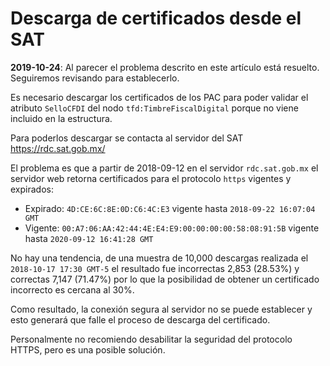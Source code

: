 # Descarga de certificados desde el SAT

**2019-10-24**: Al parecer el problema descrito en este artículo está resuelto.
Seguiremos revisando para establecerlo.

Es necesario descargar los certificados de los PAC para poder validar el atributo `SelloCFDI`
del nodo `tfd:TimbreFiscalDigital` porque no viene incluido en la estructura.

Para poderlos descargar se contacta al servidor del SAT <https://rdc.sat.gob.mx/>

El problema es que a partir de 2018-09-12 en el servidor `rdc.sat.gob.mx` el servidor web retorna certificados
para el protocolo `https` vigentes y expirados:

- Expirado: `4D:CE:6C:8E:0D:C6:4C:E3` vigente hasta `2018-09-22 16:07:04 GMT`
- Vigente: `00:A7:06:AA:42:44:4E:E4:E9:00:00:00:00:58:08:91:5B` vigente hasta `2020-09-12 16:41:28 GMT`

No hay una tendencia, de una muestra de 10,000 descargas realizada el `2018-10-17 17:30 GMT-5` el resultado fue
incorrectas 2,853 (28.53%) y correctas 7,147 (71.47%) por lo que la posibilidad de obtener un certificado incorrecto
es cercana al 30%.

Como resultado, la conexión segura al servidor no se puede establecer y esto generará que falle
el proceso de descarga del certificado.

Personalmente no recomiendo desabilitar la seguridad del protocolo HTTPS, pero es una posible solución.
